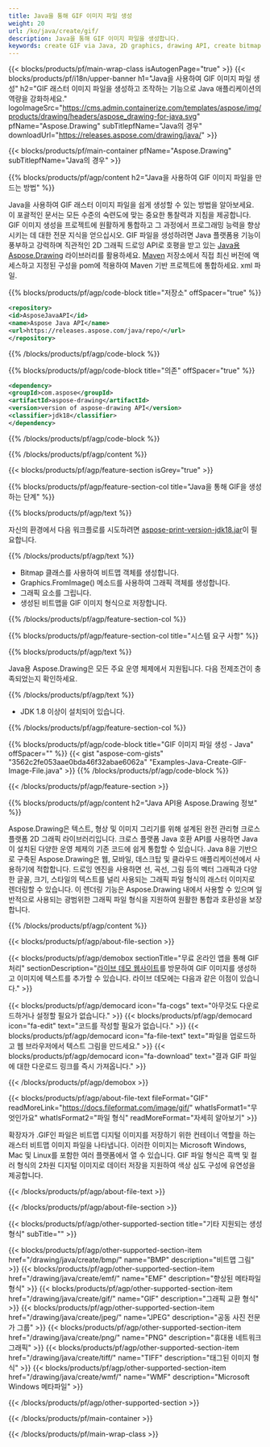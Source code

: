 ```yaml
---
title: Java을 통해 GIF 이미지 파일 생성
weight: 20
url: /ko/java/create/gif/
description: Java을 통해 GIF 이미지 파일을 생성합니다.
keywords: create GIF via Java, 2D graphics, drawing API, create bitmap in Java, Drawing Java의 경우, save bitmap, save GIF image, cross-platform 2D graphic library, Bitmap class, vector graphics drawing, draw text, rendering raster images, GIF image file
---
```


{{< blocks/products/pf/main-wrap-class isAutogenPage="true" >}}
{{< blocks/products/pf/i18n/upper-banner h1="Java을 사용하여 GIF 이미지 파일 생성" h2="GIF 래스터 이미지 파일을 생성하고 조작하는 기능으로 Java 애플리케이션의 역량을 강화하세요." logoImageSrc="https://cms.admin.containerize.com/templates/aspose/img/products/drawing/headers/aspose_drawing-for-java.svg" pfName="Aspose.Drawing" subTitlepfName="Java의 경우" downloadUrl="https://releases.aspose.com/drawing/java/" >}}

{{< blocks/products/pf/main-container pfName="Aspose.Drawing" subTitlepfName="Java의 경우" >}}


{{% blocks/products/pf/agp/content h2="Java을 사용하여 GIF 이미지 파일을 만드는 방법" %}}

Java을 사용하여 GIF 래스터 이미지 파일을 쉽게 생성할 수 있는 방법을 알아보세요. 이 포괄적인 문서는 모든 수준의 숙련도에 맞는 중요한 통찰력과 지침을 제공합니다. GIF 이미지 생성을 프로젝트에 원활하게 통합하고 그 과정에서 프로그래밍 능력을 향상시키는 데 대한 전문 지식을 얻으십시오. GIF 파일을 생성하려면 Java 플랫폼용 기능이 풍부하고 강력하며 직관적인 2D 그래픽 드로잉 API로 호평을 받고 있는 [Java용 Aspose.Drawing](https://products.aspose.com/raw/java) 라이브러리를 활용하세요. [Maven](https://releases.aspose.com/java/repo/com/aspose/aspose-드로잉/) 저장소에서 직접 최신 버전에 액세스하고 지정된 구성을 pom에 적용하여 Maven 기반 프로젝트에 통합하세요. xml 파일.

{{% blocks/products/pf/agp/code-block title="저장소" offSpacer="true" %}}

```xml
<repository>
<id>AsposeJavaAPI</id>
<name>Aspose Java API</name>
<url>https://releases.aspose.com/java/repo/</url>
</repository>
```

{{% /blocks/products/pf/agp/code-block %}}

{{% blocks/products/pf/agp/code-block title="의존" offSpacer="true" %}}

```xml
<dependency>
<groupId>com.aspose</groupId>
<artifactId>aspose-drawing</artifactId>
<version>version of aspose-drawing API</version>
<classifier>jdk18</classifier>
</dependency>
```

{{% /blocks/products/pf/agp/code-block %}}

{{% /blocks/products/pf/agp/content %}}


{{< blocks/products/pf/agp/feature-section isGrey="true" >}}

{{% blocks/products/pf/agp/feature-section-col title="Java을 통해 GIF을 생성하는 단계" %}}

{{% blocks/products/pf/agp/text %}}

자신의 환경에서 다음 워크플로를 시도하려면 [aspose-print-version-jdk18.jar](https://releases.aspose.com/raw/java/)이 필요합니다.

{{% /blocks/products/pf/agp/text %}}

+ Bitmap 클래스를 사용하여 비트맵 객체를 생성합니다.
+ Graphics.FromImage() 메소드를 사용하여 그래픽 객체를 생성합니다.
+ 그래픽 요소를 그립니다.
+ 생성된 비트맵을 GIF 이미지 형식으로 저장합니다.

{{% /blocks/products/pf/agp/feature-section-col %}}

{{% blocks/products/pf/agp/feature-section-col title="시스템 요구 사항" %}}

{{% blocks/products/pf/agp/text %}}

Java용 Aspose.Drawing은 모든 주요 운영 체제에서 지원됩니다. 다음 전제조건이 충족되었는지 확인하세요.

{{% /blocks/products/pf/agp/text %}}

- JDK 1.8 이상이 설치되어 있습니다.

{{% /blocks/products/pf/agp/feature-section-col %}}

{{% blocks/products/pf/agp/code-block title="GIF 이미지 파일 생성 - Java" offSpacer="" %}}
{{< gist "aspose-com-gists" "3562c2fe053aae0bda46f32abae6062a" "Examples-Java-Create-GIF-Image-File.java" >}}
{{% /blocks/products/pf/agp/code-block %}}

{{< /blocks/products/pf/agp/feature-section >}}


<!-- aboutfile Starts -->

{{% blocks/products/pf/agp/content h2="Java API용 Aspose.Drawing 정보" %}}

Aspose.Drawing은 텍스트, 형상 및 이미지 그리기를 위해 설계된 완전 관리형 크로스 플랫폼 2D 그래픽 라이브러리입니다. 크로스 플랫폼 Java 호환 API를 사용하면 Java이 설치된 다양한 운영 체제의 기존 코드에 쉽게 통합할 수 있습니다. Java 8을 기반으로 구축된 Aspose.Drawing은 웹, 모바일, 데스크탑 및 클라우드 애플리케이션에서 사용하기에 적합합니다. 드로잉 엔진을 사용하면 선, 곡선, 그림 등의 벡터 그래픽과 다양한 글꼴, 크기, 스타일의 텍스트를 널리 사용되는 그래픽 파일 형식의 래스터 이미지로 렌더링할 수 있습니다. 이 렌더링 기능은 Aspose.Drawing 내에서 사용할 수 있으며 일반적으로 사용되는 광범위한 그래픽 파일 형식을 지원하여 원활한 통합과 호환성을 보장합니다.

{{% /blocks/products/pf/agp/content %}}


{{< blocks/products/pf/agp/about-file-section >}}

{{< blocks/products/pf/agp/demobox sectionTitle="무료 온라인 앱을 통해 GIF 처리" sectionDescription="[라이브 데모 웹사이트](https://products.aspose.app/드로잉)를 방문하여 GIF 이미지를 생성하고 이미지에 텍스트를 추가할 수 있습니다. 라이브 데모에는 다음과 같은 이점이 있습니다." >}}

{{< blocks/products/pf/agp/democard icon="fa-cogs" text="아무것도 다운로드하거나 설정할 필요가 없습니다." >}}
{{< blocks/products/pf/agp/democard icon="fa-edit" text="코드를 작성할 필요가 없습니다." >}}
{{< blocks/products/pf/agp/democard icon="fa-file-text" text="파일을 업로드하고 웹 브라우저에서 텍스트 그림을 만드세요." >}}
{{< blocks/products/pf/agp/democard icon="fa-download" text="결과 GIF 파일에 대한 다운로드 링크를 즉시 가져옵니다." >}}

{{< /blocks/products/pf/agp/demobox >}}

{{< blocks/products/pf/agp/about-file-text fileFormat="GIF" readMoreLink="https://docs.fileformat.com/image/gif/" whatIsFormat1="무엇인가요" whatIsFormat2="파일 형식" readMoreFormat="자세히 알아보기" >}}

확장자가 .GIF인 파일은 비트맵 디지털 이미지를 저장하기 위한 컨테이너 역할을 하는 래스터 비트맵 이미지 파일을 나타냅니다. 이러한 이미지는 Microsoft Windows, Mac 및 Linux를 포함한 여러 플랫폼에서 열 수 있습니다. GIF 파일 형식은 흑백 및 컬러 형식의 2차원 디지털 이미지로 데이터 저장을 지원하여 색상 심도 구성에 유연성을 제공합니다.

{{< /blocks/products/pf/agp/about-file-text >}}

{{< /blocks/products/pf/agp/about-file-section >}}

<!-- aboutfile Ends -->


{{< blocks/products/pf/agp/other-supported-section title="기타 지원되는 생성 형식" subTitle="" >}}

{{< blocks/products/pf/agp/other-supported-section-item href="/drawing/java/create/bmp/" name="BMP" description="비트맵 그림" >}}
{{< blocks/products/pf/agp/other-supported-section-item href="/drawing/java/create/emf/" name="EMF" description="향상된 메타파일 형식" >}}
{{< blocks/products/pf/agp/other-supported-section-item href="/drawing/java/create/gif/" name="GIF" description="그래픽 교환 형식" >}}
{{< blocks/products/pf/agp/other-supported-section-item href="/drawing/java/create/jpeg/" name="JPEG" description="공동 사진 전문가 그룹" >}}
{{< blocks/products/pf/agp/other-supported-section-item href="/drawing/java/create/png/" name="PNG" description="휴대용 네트워크 그래픽" >}}
{{< blocks/products/pf/agp/other-supported-section-item href="/drawing/java/create/tiff/" name="TIFF" description="태그된 이미지 형식" >}}
{{< blocks/products/pf/agp/other-supported-section-item href="/drawing/java/create/wmf/" name="WMF" description="Microsoft Windows 메타파일" >}}


{{< /blocks/products/pf/agp/other-supported-section >}}

{{< /blocks/products/pf/main-container >}}

{{< /blocks/products/pf/main-wrap-class >}}
